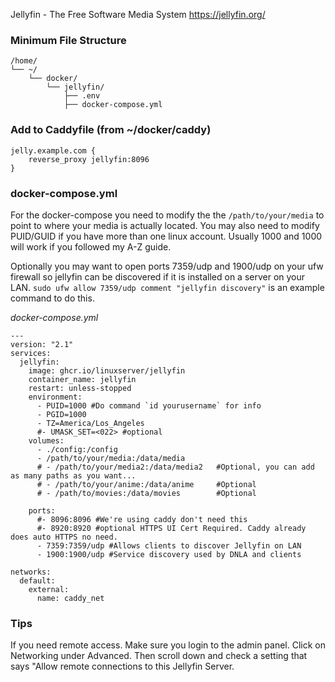 Jellyfin - The Free Software Media System
https://jellyfin.org/

### Minimum File Structure
```
/home/
└── ~/
    └── docker/
        └── jellyfin/
            ├── .env
            ├── docker-compose.yml
```

### Add to Caddyfile (from ~/docker/caddy)
```
jelly.example.com {
	reverse_proxy jellyfin:8096
}
```

### docker-compose.yml
For the docker-compose you need to modify the the `/path/to/your/media` to point to where your media is actually located. You may also need to modify PUID/GUID if you have more than one linux account. Usually 1000 and 1000 will work if you followed my A-Z guide.

Optionally you may want to open ports 7359/udp and 1900/udp on your ufw firewall so jellyfin can be discovered if it is installed on a server on your LAN. `sudo ufw allow 7359/udp comment "jellyfin discovery"` is an example command to do this.

*docker-compose.yml*
```
---
version: "2.1"
services:
  jellyfin:
    image: ghcr.io/linuxserver/jellyfin
    container_name: jellyfin
    restart: unless-stopped
    environment:
      - PUID=1000 #Do command `id yourusername` for info
      - PGID=1000
      - TZ=America/Los_Angeles
      #- UMASK_SET=<022> #optional
    volumes:
      - ./config:/config
      - /path/to/your/media:/data/media
      # - /path/to/your/media2:/data/media2   #Optional, you can add as many paths as you want...
      # - /path/to/your/anime:/data/anime     #Optional
      # - /path/to/movies:/data/movies        #Optional

    ports:
      #- 8096:8096 #We're using caddy don't need this
      #- 8920:8920 #optional HTTPS UI Cert Required. Caddy already does auto HTTPS no need.
      - 7359:7359/udp #Allows clients to discover Jellyfin on LAN
      - 1900:1900/udp #Service discovery used by DNLA and clients

networks:
  default:
    external:
      name: caddy_net
```

### Tips
If you need remote access. Make sure you login to the admin panel. Click on Networking under Advanced. Then scroll down and check a setting that says "Allow remote connections to this Jellyfin Server.
